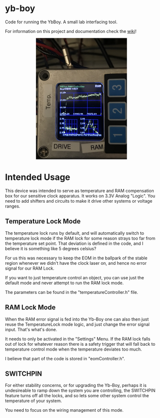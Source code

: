 # yb-boy
Code for running the YbBoy. A small lab interfacing tool.

For information on this project and documentation check the [wiki](https://github.com/collegefishies/yb-boy/wiki)!
<div style="text-align:center;">
<img src="imgs/code/IMG_0987.jpeg" alt="Yb Boy" height="400"/>
</div>


# Intended Usage

This device was intended to serve as temperature and RAM compensation box for our sensitive clock apparatus. It works on 3.3V Analog "Logic". You need to add shifters and circuits to make it drive other systems or voltage ranges.

## Temperature Lock Mode
The temperature lock runs by default, and will automatically switch to temperature lock mode if the RAM lock for some reason strays too far from the temperature set point. That deviation is defined in the code, and I believe it is something like 5 degrees celsius?

For us this was necessary to keep the EOM in the ballpark of the stable region whenever we didn't have the clock laser on, and hence no error signal for our RAM Lock.

If you want to just temperature control an object, you can use just the default mode and never attempt to run the RAM lock mode.

The parameters can be found in the "temperatureController.h" file.

## RAM Lock Mode
When the RAM error signal is fed into the Yb-Boy one can also then just reuse the TemperatureLock mode logic, and just change the error signal input. That's what's done.

It needs to only be activated in the "Settings" Menu. If the RAM lock falls out of lock for whatever reason there is a safety trigger that will fall back to temperature control mode when the temperature deviates too much.

I believe that part of the code is stored in "eomController.h".

## SWITCHPIN
For either stability concerns, or for upgrading the Yb-Boy, perhaps it is undesireable to ramp down the system you are controlling, the SWITCHPIN feature turns off all the locks, and so lets some other system control the temperature of your system.

You need to focus on the wiring management of this mode.
